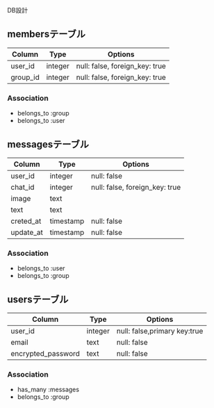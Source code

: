DB設計

## membersテーブル

|Column|Type|Options|
|------|----|-------|
|user_id|integer|null: false, foreign_key: true|
|group_id|integer|null: false, foreign_key: true|

### Association
- belongs_to :group
- belongs_to :user

## messagesテーブル

|Column|Type|Options|
|------|----|-------|
|user_id|integer|null: false|
|chat_id|integer|null: false, foreign_key: true|
|image|text||
|text|text||
|creted_at|timestamp|null: false|
|update_at|timestamp|null: false|

### Association
- belongs_to :user
- belongs_to :group

## usersテーブル

|Column|Type|Options|
|------|----|-------|
|user_id|integer|null: false,primary key:true|
|email|text|null: false|
|encrypted_password|text|null: false|

### Association
- has_many :messages
- belongs_to :group
